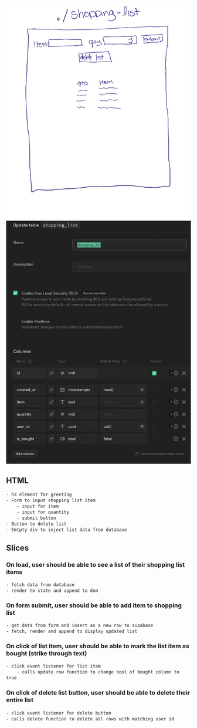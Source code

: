!['wireframe for shopping list app'](/assets/wireframe.jpeg)
!['data model for shopping list app'](/assets/data_model.png)

## HTML

    - h3 element for greeting
    - Form to input shopping list item
        - input for item
        - input for quantity
        - submit button
    - Button to delete list
    - Emtpty div to inject list data from database

## Slices

### On load, user should be able to see a list of their shopping list items

    - fetch data from database
    - render to state and append to dom

### On form submit, user should be able to add item to shopping list

    - get data from form and insert as a new row to supabase
    - fetch, render and append to display updated list

### On click of list item, user should be able to mark the list item as bought (strike through text)

    - click event listener for list item
        - calls update row function to change bool of bought column to true

### On click of delete list button, user should be able to delete their entire list

    - click event listener for delete button
    - calls delete function to delete all rows with matching user id
